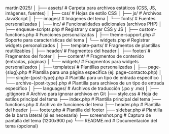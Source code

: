martini2025/
│
├── assets/                  # Carpeta para archivos estáticos (CSS, JS, imágenes, fuentes)
│   ├── css/                 # Hojas de estilo CSS
│   ├── js/                  # Archivos JavaScript
│   ├── images/              # Imágenes del tema
│   └── fonts/               # Fuentes personalizadas
│
├── inc/                     # Funcionalidades adicionales (archivos PHP)
│   ├── enqueue-scripts.php  # Registrar y cargar CSS y JS
│   ├── custom-functions.php # Funciones personalizadas
│   ├── theme-support.php    # Soporte para características del tema
│   └── widgets.php          # Registrar widgets personalizados
│
├── template-parts/          # Fragmentos de plantillas reutilizables
│   ├── header/              # Fragmentos del header
│   ├── footer/              # Fragmentos del footer
│   ├── content/             # Fragmentos de contenido (entradas, páginas)
│   └── widgets/             # Fragmentos para widgets personalizados
│
├── templates/               # Plantillas personalizadas
│   ├── page-{slug}.php      # Plantilla para una página específica (ej: page-contacto.php)
│   ├── single-{post-type}.php # Plantilla para un tipo de entrada específico
│   └── archive-{post-type}.php # Plantilla para archivos de un tipo de entrada específico
│
├── languages/               # Archivos de traducción (.po y .mo)
│
├── .gitignore               # Archivo para ignorar archivos en Git
├── style.css                # Hoja de estilos principal del tema
├── index.php                # Plantilla principal del tema
├── functions.php            # Archivo de funciones del tema
├── header.php               # Plantilla del header
├── footer.php               # Plantilla del footer
├── sidebar.php              # Plantilla de la barra lateral (si es necesaria)
├── screenshot.png           # Captura de pantalla del tema (1200x900 px)
└── README.md                # Documentación del tema (opcional)